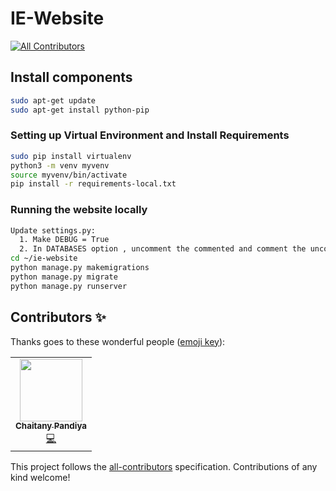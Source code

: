 # IE-Website
<!-- ALL-CONTRIBUTORS-BADGE:START - Do not remove or modify this section -->
[![All Contributors](https://img.shields.io/badge/all_contributors-1-orange.svg?style=flat-square)](#contributors-)
<!-- ALL-CONTRIBUTORS-BADGE:END -->

## Install components
```bash
sudo apt-get update
sudo apt-get install python-pip 
```

### Setting up Virtual Environment and Install Requirements
```bash
sudo pip install virtualenv
python3 -m venv myvenv
source myvenv/bin/activate
pip install -r requirements-local.txt
```

### Running the website locally
```bash
Update settings.py:
  1. Make DEBUG = True
  2. In DATABASES option , uncomment the commented and comment the uncomment 
cd ~/ie-website
python manage.py makemigrations
python manage.py migrate
python manage.py runserver
```


## Contributors ✨

Thanks goes to these wonderful people ([emoji key](https://allcontributors.org/docs/en/emoji-key)):

<!-- ALL-CONTRIBUTORS-LIST:START - Do not remove or modify this section -->
<!-- prettier-ignore-start -->
<!-- markdownlint-disable -->
<table>
  <tr>
    <td align="center"><a href="https://github.com/chaitany10"><img src="https://avatars1.githubusercontent.com/u/32352441?v=4" width="100px;" alt=""/><br /><sub><b>Chaitany Pandiya</b></sub></a><br /><a href="https://github.com/IE-NITK/ie-website/commits?author=chaitany10" title="Code">💻</a></td>
  </tr>
</table>

<!-- markdownlint-enable -->
<!-- prettier-ignore-end -->
<!-- ALL-CONTRIBUTORS-LIST:END -->

This project follows the [all-contributors](https://github.com/all-contributors/all-contributors) specification. Contributions of any kind welcome!